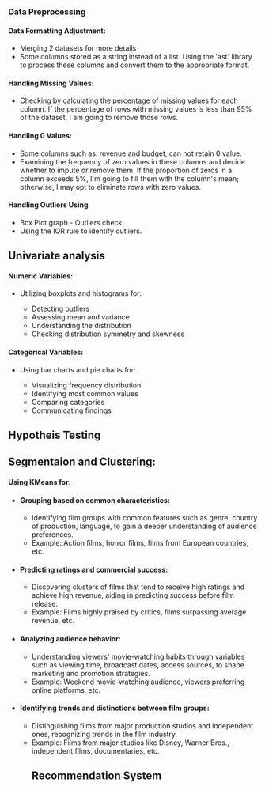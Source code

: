 ### Data Preprocessing
<div>
  <h4>Data Formatting Adjustment:</h4>
  <ul>
    <li>Merging 2 datasets for more details</li>
    <li>Some columns stored as a string instead of a list. Using the 'ast' library to process these columns and convert them to the appropriate format.</li>
  </ul>
</div>
<div>
  <h4>Handling Missing Values:</h4>
  <ul>
    <li>Checking by calculating the percentage of missing values for each column. If the percentage of rows with missing values is less than 95% of the dataset, I am going to remove those rows.</li>
  </ul>
</div>
<div>
  <h4>Handling 0 Values:</h4>
  <ul>
    <li>Some columns such as: revenue and budget, can not retain 0 value.</li>
    <li>Examining the frequency of zero values in these columns and decide whether to impute or remove them. If the proportion of zeros in a column exceeds 5%, I'm going to fill them with the column's mean; otherwise, I may opt to eliminate rows with zero values.</li>
  </ul>
</div>
<div>
  <h4>Handling Outliers Using</h4>
  <ul>
    <li>Box Plot graph - Outliers check</li>
    <li>Using the IQR rule to identify outliers.</li>
  </ul>
</div>

## Univariate analysis 
<div>
  <h4>Numeric Variables:</h4>
  <ul>
    <li>Utilizing boxplots and histograms for:</li>
    <ul>
      <li>Detecting outliers</li>
      <li>Assessing mean and variance</li>
      <li>Understanding the distribution</li>
      <li>Checking distribution symmetry and skewness</li>
    </ul>
  </ul>
</div>
<div>
  <h4>Categorical Variables:</h4>
  <ul>
    <li>Using bar charts and pie charts for:</li>
    <ul>
      <li>Visualizing frequency distribution</li>
      <li>Identifying most common values</li>
      <li>Comparing categories</li>
      <li>Communicating findings</li>
    </ul>
  </ul>
</div>

## Hypotheis Testing
## Segmentaion and Clustering:
<div>
  <h4>Using KMeans for:</h4>
  <ul>
    <li>
      <h4>Grouping based on common characteristics:</h4>
      <ul>
        <li>Identifying film groups with common features such as genre, country of production, language, to gain a deeper understanding of audience preferences.</li>
        <li>Example: Action films, horror films, films from European countries, etc.</li>
      </ul>
    </li>
    <li>
      <h4>Predicting ratings and commercial success:</h4>
      <ul>
        <li>Discovering clusters of films that tend to receive high ratings and achieve high revenue, aiding in predicting success before film release.</li>
        <li>Example: Films highly praised by critics, films surpassing average revenue, etc.</li>
      </ul>
    </li>
    <li>
      <h4>Analyzing audience behavior:</h4>
      <ul>
        <li>Understanding viewers' movie-watching habits through variables such as viewing time, broadcast dates, access sources, to shape marketing and promotion strategies.</li>
        <li>Example: Weekend movie-watching audience, viewers preferring online platforms, etc.</li>
      </ul>
    </li>
    <li>
      <h4>Identifying trends and distinctions between film groups:</h4>
      <ul>
        <li>Distinguishing films from major production studios and independent ones, recognizing trends in the film industry.</li>
        <li>Example: Films from major studios like Disney, Warner Bros., independent films, documentaries, etc.</li>




## Recommendation System
